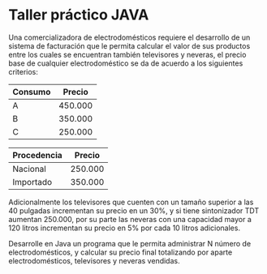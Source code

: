 # Taller práctico JAVA

Una comercializadora de electrodomésticos requiere el desarrollo de un sistema de facturación que le permita calcular el valor de sus productos entre los cuales se encuentran también televisores y neveras, el precio base de cualquier electrodoméstico se da de acuerdo a los siguientes criterios:

| Consumo | Precio |
| ------------- | ------------- |
| A  | 450.000  |
| B  | 350.000  |
| C  | 250.000  |

| Procedencia | Precio |
| ------------- | ------------- |
| Nacional  | 250.000  |
| Importado  | 350.000  |

Adicionalmente los televisores que cuenten con un tamaño superior a las 40 pulgadas incrementan su precio en un 30%, y si tiene sintonizador TDT aumentan 250.000, por su parte las neveras con una capacidad mayor a 120 litros incrementan su precio en 5% por cada 10 litros adicionales.

Desarrolle en Java un programa que le permita administrar N número de electrodomésticos, y
calcular su precio final totalizando por aparte electrodomésticos, televisores y neveras vendidas.
